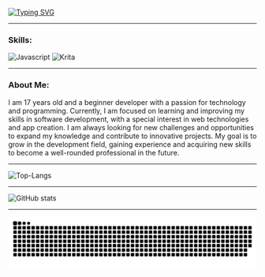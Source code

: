 [![Typing SVG](https://readme-typing-svg.herokuapp.com?font=Fira+Code&pause=1000&color=398A30&width=435&lines=Hello+World!;Welcome+to+my+profile;My+name+is+Fernando+Jacobsen)](https://git.io/typing-svg)

-------------------------------------------

### Skills:


![Javascript](https://img.shields.io/badge/JavaScript-F7DF1E?style=for-the-badge&logo=javascript&logoColor=black) ![Krita](https://img.shields.io/badge/Krita-203759?style=for-the-badge&logo=krita&logoColor=EEF37B)

-------------------------------------------

### About Me:

I am 17 years old and a beginner developer with a passion for technology and programming. Currently, I am focused on learning and improving my skills in software development, with a special interest in web technologies and app creation. I am always looking for new challenges and opportunities to expand my knowledge and contribute to innovative projects. My goal is to grow in the development field, gaining experience and acquiring new skills to become a well-rounded professional in the future.

------------------------------------------

![Top-Langs](https://github-readme-stats.vercel.app/api/top-langs/?username={Jacobsenf}&theme=white-green)

-------------------------------------------

![GitHub stats](https://github-readme-stats.vercel.app/api?username=Jacobsenf&show_icons=true&theme=dark)

-------------------------------------------

<picture>
  <source media="(prefers-color-scheme: dark)" srcset="https://raw.githubusercontent.com/mari4souza/mari4souza/output/github-contribution-grid-snake-dark.svg">
  <source media="(prefers-color-scheme: light)" srcset="https://raw.githubusercontent.com/mari4souza/mari4souza/output/github-contribution-grid-snake.svg">
  <img alt="github contribution grid snake animation" src="https://raw.githubusercontent.com/mari4souza/mari4souza/output/github-contribution-grid-snake.svg">
</picture>
<br><br>
